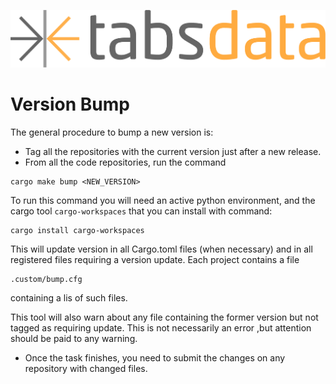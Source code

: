 <!--
Copyright 2025 Tabs Data Inc.
-->

![TabsData](/assets/images/tabsdata.png)

# Version Bump

The general procedure to bump a new version is:


- Tag all the repositories with the current version just after a new release.
- From all the code repositories, run the command
```
cargo make bump <NEW_VERSION>
```
To run this command you will need an active python environment, and the cargo 
tool ```cargo-workspaces``` that you can install with command:
```
cargo install cargo-workspaces
```
This will update version in all Cargo.toml files (when necessary) and in all 
registered files requiring a version update. Each project contains a file 
```
.custom/bump.cfg
```
containing a lis of such files.

This tool will also warn about any file containing the former version but not
tagged as requiring update. This is not necessarily an error ,but attention should 
be paid to any warning.
- Once the task finishes, you need to submit the changes on any repository with 
changed files.

